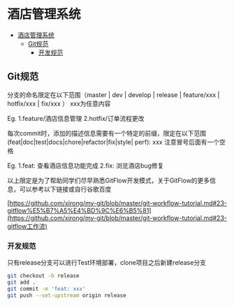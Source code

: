 # 酒店管理系统

<!-- TOC -->

- [酒店管理系统](#酒店管理系统)
  - [Git规范](#git规范)
    - [开发规范](#开发规范)

<!-- /TOC -->

## Git规范

分支的命名限定在以下范围（master | dev | develop | release | feature/xxx | hotfix/xxx | fix/xxx ） xxx为任意内容

Eg. 1.feature/酒店信息管理    2.hotfix/订单流程更改 

每次commit时，添加的描述信息需要有一个特定的前缀，限定在以下范围(feat|doc|test|docs|chore|refactor|fix|style| perf): xxx    注意冒号后面有一个空格

Eg. 1.feat: 查看酒店信息功能完成  2.fix: 浏览酒店bug修复

以上限定是为了帮助同学们尽早熟悉GitFlow开发模式，关于GitFlow的更多信息，可以参考以下链接或自行谷歌百度

[https://github.com/xirong/my-git/blob/master/git-workflow-tutorial.md#23-gitflow%E5%B7%A5%E4%BD%9C%E6%B5%81](https://github.com/xirong/my-git/blob/master/git-workflow-tutorial.md#23-gitflow工作流)



### 开发规范

只有release分支可以进行Test环境部署，clone项目之后新建release分支

~~~bash
git checkout -b release
git add .
git commit -m 'feat: xxx'
git push --set-upstream origin release
~~~

